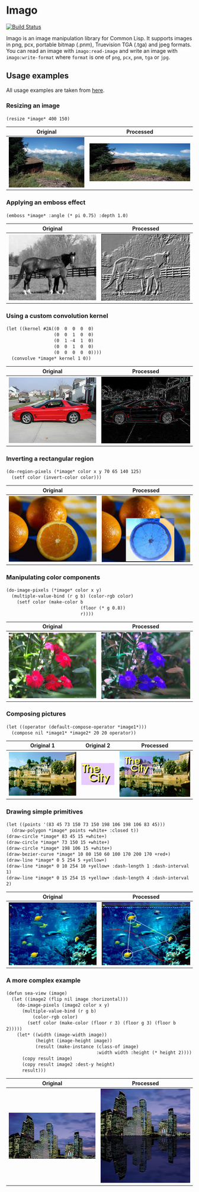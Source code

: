 # Imago
[![Build Status](https://travis-ci.com/tokenrove/imago.svg?branch=master)](https://travis-ci.com/tokenrove/imago)

Imago is an image manipulation library for Common Lisp. It supports images in
png, pcx, portable bitmap (.pnm), Truevision TGA (.tga) and jpeg formats. You
can read an image with `imago:read-image` and write an image with
`imago:write-format` where `format` is one of `png`, `pcx`, `pnm`, `tga` or
`jpg`.


## Usage examples

All usage examples are taken from
[here](http://matthieu.villeneuve.free.fr/dev/imago/examples.html).

### Resizing an image

`(resize *image* 400 150)`

| Original | Processed |
| -------- | --------- |
| ![Original](docs/country.png) | ![Resized](docs/country-resize.png) |


### Applying an emboss effect

`(emboss *image* :angle (* pi 0.75) :depth 1.0)`

| Original | Processed |
| -------- | --------- |
| ![Original](docs/horse.png) | ![Processed](docs/horse-emboss.png) |

### Using a custom convolution kernel

~~~~{.lisp}
(let ((kernel #2A((0  0  0  0  0)
                  (0  0  1  0  0)
                  (0  1 -4  1  0)
                  (0  0  1  0  0)
                  (0  0  0  0  0))))
  (convolve *image* kernel 1 0))
~~~~

| Original | Processed |
| -------- | --------- |
| ![Original](docs/car.png) | ![Processed](docs/car-edge-detect.png) |

### Inverting a rectangular region

~~~~
(do-region-pixels (*image* color x y 70 65 140 125)
  (setf color (invert-color color)))
~~~~

| Original | Processed |
| -------- | --------- |
| ![Original](docs/oranges.png) | ![Processed](docs/oranges-region-invert.png) |

### Manipulating color components

~~~~{.lisp}
(do-image-pixels (*image* color x y)
  (multiple-value-bind (r g b) (color-rgb color)
    (setf color (make-color b
                            (floor (* g 0.8))
                            r))))
~~~~

| Original | Processed |
| -------- | --------- |
| ![Original](docs/flowers.png) | ![Processed](docs/flowers-color-change.png) |

### Composing pictures

~~~~{.lisp}
(let ((operator (default-compose-operator *image1*)))
  (compose nil *image1* *image2* 20 20 operator))
~~~~

| Original 1 | Original 2 | Processed |
| ---------- | ---------- | --------- |
| ![City](docs/city.png) | ![Text](docs/text.png) | ![Composed](docs/city-text.png) |

### Drawing simple primitives

~~~~{.lisp}
(let ((points '(83 45 73 150 73 150 198 106 198 106 83 45)))
  (draw-polygon *image* points +white+ :closed t))
(draw-circle *image* 83 45 15 +white+)
(draw-circle *image* 73 150 15 +white+)
(draw-circle *image* 198 106 15 +white+)
(draw-bezier-curve *image* 10 80 150 60 100 170 200 170 +red+)
(draw-line *image* 0 5 254 5 +yellow+)
(draw-line *image* 0 10 254 10 +yellow+ :dash-length 1 :dash-interval 1)
(draw-line *image* 0 15 254 15 +yellow+ :dash-length 4 :dash-interval 2)
~~~~

| Original | Processed |
| -------- | --------- |
| ![Original](docs/fish.png) | ![Processed](docs/fish-drawing.png) |

### A more complex example

~~~~{.lisp}
(defun sea-view (image)
  (let ((image2 (flip nil image :horizontal)))
    (do-image-pixels (image2 color x y)
      (multiple-value-bind (r g b)
          (color-rgb color)
        (setf color (make-color (floor r 3) (floor g 3) (floor b 2)))))
    (let* ((width (image-width image))
           (height (image-height image))
           (result (make-instance (class-of image)
                                  :width width :height (* height 2))))
      (copy result image)
      (copy result image2 :dest-y height)
      result)))
~~~~

| Original | Processed |
| -------- | --------- |
| ![Original](docs/citynight.png) | ![Processed](docs/citynight-sea.png) |
